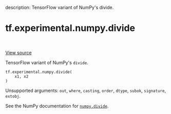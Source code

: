 description: TensorFlow variant of NumPy's divide.

<div itemscope itemtype="http://developers.google.com/ReferenceObject">
<meta itemprop="name" content="tf.experimental.numpy.divide" />
<meta itemprop="path" content="Stable" />
</div>

# tf.experimental.numpy.divide

<!-- Insert buttons and diff -->

<table class="tfo-notebook-buttons tfo-api nocontent" align="left">

</table>

<a target="_blank" href="/code/stable/tensorflow/python/ops/numpy_ops/np_math_ops.py">View source</a>



TensorFlow variant of NumPy's `divide`.

<pre class="devsite-click-to-copy prettyprint lang-py tfo-signature-link">
<code>tf.experimental.numpy.divide(
    x1, x2
)
</code></pre>



<!-- Placeholder for "Used in" -->

Unsupported arguments: `out`, `where`, `casting`, `order`, `dtype`, `subok`, `signature`, `extobj`.

See the NumPy documentation for [`numpy.divide`](https://numpy.org/doc/1.16/reference/generated/numpy.divide.html).